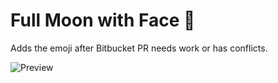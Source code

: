 # Full Moon with Face 🌝

Adds the emoji after Bitbucket PR needs work or has conflicts.

![Preview](https://cldup.com/Ee_UBa4zFL.png)

